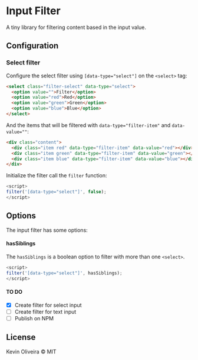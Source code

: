 # Input Filter

A tiny library for filtering content based in the input value.

## Configuration

### Select filter

Configure the select filter using `[data-type="select"]` on the `<select>` tag:

```html
<select class="filter-select" data-type="select">
  <option value="">Filter</option>
  <option value="red">Red</option>
  <option value="green">Green</option>
  <option value="blue">Blue</option>
</select>
```

And the items that will be filtered with `data-type="filter-item"` and `data-value=""`:

```html
<div class="content">
  <div class="item red" data-type="filter-item" data-value="red"></div>
  <div class="item green" data-type="filter-item" data-value="green"></div>
  <div class="item blue" data-type="filter-item" data-value="blue"></div>
</div>
```

Initialize the filter call the `filter` function:

```javascript
<script>
filter('[data-type="select"]', false);
</script>
```

## Options

The input filter has some options:

#### hasSiblings

The `hasSiblings` is a boolean option to filter with more than one `<select>`.

```javascript
<script>
filter('[data-type="select"]', hasSiblings);
</script>
```

#### TO DO

- [x] Create filter for select input
- [ ] Create filter for text input
- [ ] Publish on NPM

## License

Kevin Oliveira &copy; MIT

